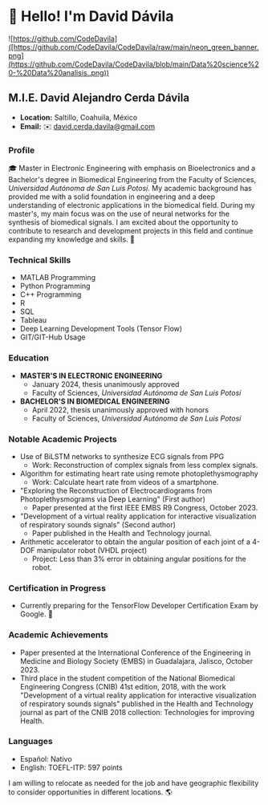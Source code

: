 # 👋 Hello! I'm David Dávila 

![https://github.com/CodeDavila]([https://github.com/CodeDavila/CodeDavila/raw/main/neon_green_banner.png](https://github.com/CodeDavila/CodeDavila/blob/main/Data%20science%20-%20Data%20analisis..png))

## M.I.E. David Alejandro Cerda Dávila
- **Location:** Saltillo, Coahuila, México
- **Email:** ✉️ david.cerda.davila@gmail.com


### Profile
🎓 Master in Electronic Engineering with emphasis on Bioelectronics and a Bachelor's degree in Biomedical Engineering from the Faculty of Sciences, *Universidad Autónoma de San Luis Potosí*. My academic background has provided me with a solid foundation in engineering and a deep understanding of electronic applications in the biomedical field. During my master's, my main focus was on the use of neural networks for the synthesis of biomedical signals. I am excited about the opportunity to contribute to research and development projects in this field and continue expanding my knowledge and skills. 🚀


### Technical Skills
- MATLAB Programming
- Python Programming
- C++ Programming
- R
- SQL
- Tableau
- Deep Learning Development Tools (Tensor Flow)
- GIT/GIT-Hub Usage

### Education
- **MASTER'S IN ELECTRONIC ENGINEERING**
  - January 2024, thesis unanimously approved
  - Faculty of Sciences, *Universidad Autónoma de San Luis Potosí*
- **BACHELOR'S IN BIOMEDICAL ENGINEERING**
  - April 2022, thesis unanimously approved with honors
  - Faculty of Sciences, *Universidad Autónoma de San Luis Potosí*

### Notable Academic Projects
- Use of BiLSTM networks to synthesize ECG signals from PPG
  - Work: Reconstruction of complex signals from less complex signals.
- Algorithm for estimating heart rate using remote photoplethysmography
  - Work: Calculate heart rate from videos of a smartphone.
- "Exploring the Reconstruction of Electrocardiograms from Photoplethysmograms via Deep Learning" (First author)
  - Paper presented at the first IEEE EMBS R9 Congress, October 2023.
- "Development of a virtual reality application for interactive visualization of respiratory sounds signals" (Second author)
  - Paper published in the Health and Technology journal.
- Arithmetic accelerator to obtain the angular position of each joint of a 4-DOF manipulator robot (VHDL project)
  - Project: Less than 3% error in obtaining angular positions for the robot.

### Certification in Progress
- Currently preparing for the TensorFlow Developer Certification Exam by Google. 🤖

### Academic Achievements
- Paper presented at the International Conference of the Engineering in Medicine and Biology Society (EMBS) in Guadalajara, Jalisco, October 2023.
- Third place in the student competition of the National Biomedical Engineering Congress (CNIB) 41st edition, 2018, with the work "Development of a virtual reality application for interactive visualization of respiratory sounds signals" published in the Health and Technology journal as part of the CNIB 2018 collection: Technologies for improving Health.

### Languages
- Español: Nativo
- English: TOEFL-ITP: 597 points

I am willing to relocate as needed for the job and have geographic flexibility to consider opportunities in different locations. 🌎
